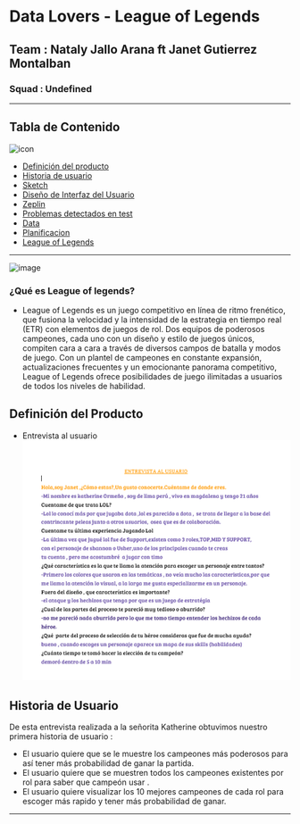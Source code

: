 # Data Lovers - League of Legends
## Team : Nataly Jallo Arana ft Janet Gutierrez Montalban
### Squad : Undefined
***
## Tabla de Contenido 
![icon]()
* [Definición del producto](#Definicion_del_producto)
* [Historia de usuario](#Historia_de_usuario)
* [Sketch](#Sketch)
* [Diseño de Interfaz del Usuario](#Diseño_de_Interfaz_del_Usuario)
* [Zeplin](#Zeplin)
* [Problemas detectados en test](#Problemas_detectados_en_test)
* [Data ](#Data)
* [Planificacion](#Planificación)
* [League of Legends](#¿Qué_es_League_of_legends?)

***
![image](https://steemitimages.com/DQmNe2UXvD1Yi5LRL2DZMMP5MZwBTb5xXCX254VL9P2qNBh/LOL-portada.jpg)
### ¿Qué es League of legends?

* League of Legends es un juego competitivo en línea de ritmo frenético, que fusiona la velocidad y la intensidad de la estrategia en tiempo real (ETR) con elementos de juegos de rol. Dos equipos de poderosos campeones, cada uno con un diseño y estilo de juegos únicos, compiten cara a cara a través de diversos campos de batalla y modos de juego. Con un plantel de campeones en constante expansión, actualizaciones frecuentes y un emocionante panorama competitivo, League of Legends ofrece posibilidades de juego ilimitadas a usuarios de todos los niveles de habilidad.

## Definición del Producto

- Entrevista al usuario  
![image](src\anima\entrevista.PNG)
## Historia de Usuario

De esta entrevista realizada a la señorita Katherine obtuvimos nuestro primera historia de usuario :

- El usuario quiere que se le muestre los campeones más poderosos para así tener más probabilidad de ganar la partida.
- El usuario quiere que se muestren todos los campeones existentes
por rol para saber que campeón usar .
- El usuario quiere visualizar los 10 mejores campeones de cada rol para escoger más rapido y tener más probabilidad de ganar.

---
